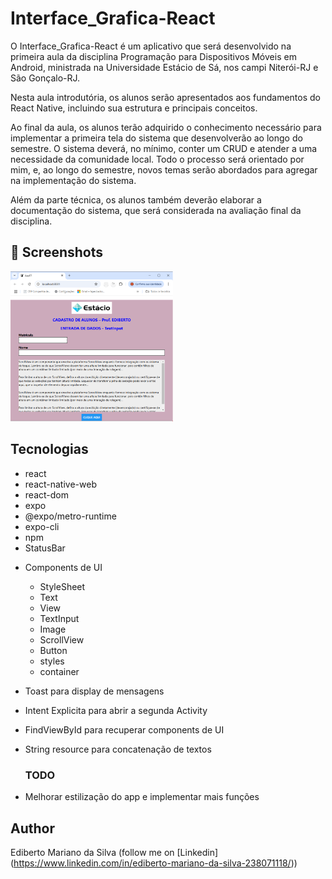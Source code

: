 # Interface_Grafica-React
O Interface_Grafica-React é um aplicativo que será desenvolvido na primeira aula da disciplina Programação 
para Dispositivos Móveis em Android, ministrada na Universidade Estácio de Sá, nos campi Niterói-RJ e São 
Gonçalo-RJ. 

Nesta aula introdutória, os alunos serão apresentados aos fundamentos do React Native, incluindo sua
estrutura e principais conceitos.

Ao final da aula, os alunos terão adquirido o conhecimento necessário para implementar a primeira tela 
do sistema que desenvolverão ao longo do semestre. O sistema deverá, no mínimo, conter um CRUD e atender 
a uma necessidade da comunidade local. Todo o processo será orientado por mim, e, ao longo do semestre, 
novos temas serão abordados para agregar na implementação do sistema.

Além da parte técnica, os alunos também deverão elaborar a documentação do sistema, que será considerada 
na avaliação final da disciplina.

## :camera_flash: Screenshots
<!-- You can add more screenshots here if you like -->
<img src="/imagem/imagem02.png" width="260">&emsp;

## Tecnologias
* react
* react-native-web
* react-dom
* expo
* @expo/metro-runtime
* expo-cli
* npm
* StatusBar
- Components de UI
    - StyleSheet
    - Text
    - View
    - TextInput
    - Image
    - ScrollView
    - Button
    - styles
    - container
- Toast para display de mensagens
- Intent Explicita para abrir a segunda Activity
- FindViewById para recuperar components de UI
- String resource para concatenação de textos

  ### TODO
- Melhorar estilização do app e implementar mais funções

## Author
Ediberto Mariano da Silva (follow me on [Linkedin] (https://www.linkedin.com/in/ediberto-mariano-da-silva-238071118/))
